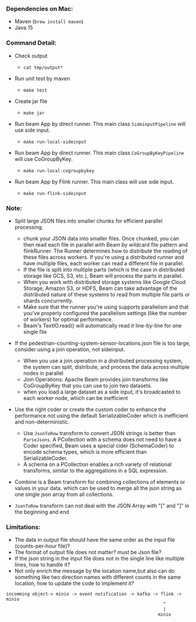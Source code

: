 ### Dependencies on Mac:
* Maven (`brew install maven`)
* Java 15

### Command Detail:
* Check output
    * `cat tmp/output*`
* Run unit test by maven
  * `make test`
* Create jar file
  * `make jar`
* Run beam App by direct runner. This main class `SideinputPipeline` will use side input.
  * `make run-local-sideinput`

* Run beam App by direct runner. This main class `CoGroupByKeyPipeline` will use CoGroupByKey.
  * `make run-local-cogroupbykey`

* Run beam App by Flink runner. This main class will use side input.
  * `make run-flink-sideinput`



### Note:
- Split large JSON files into smaller chunks for efficient parallel processing.
  - chunk your JSON data into smaller files. Once chunked, you can then read each file in parallel with Beam by wildcard file pattern and flinkRunner. The Runner determines how to distribute the reading of these files across workers. If you're using a distributed runner and have multiple files, each worker can read a different file in parallel.
  - If the file is split into multiple parts (which is the case in distributed storage like GCS, S3, etc.), Beam will process the parts in parallel.
  - When you work with distributed storage systems like Google Cloud Storage, Amazon S3, or HDFS, Beam can take advantage of the distributed nature of these systems to read from multiple file parts or shards concurrently.
  - Make sure that the runner you're using supports parallelism and that you've properly configured the parallelism settings (like the number of workers) for optimal performance.
  - Beam's TextIO.read() will automatically read it line-by-line for one single file




- If the pedestrian-counting-system-sensor-locations.json file is too large, consider using a join operation, not sideinput.
  - When you use a join operation in a distributed processing system, the system can split, distribute, and process the data across multiple nodes in parallel  
  - Join Operations: Apache Beam provides join transforms like CoGroupByKey that you can use to join two datasets.
  - when you load a large dataset as a side input, it's broadcasted to each worker node, which can be inefficient 


- Use the right coder or create the custom coder to enhance the performance not using the default SerializableCoder which is inefficient and non-deterministic.
  - Use `JsonToRow` transform to convert JSON strings is better than `ParseJsons`. A PCollection with a schema does not need to have a Coder specified, Beam uses a special cider (SchemaCoder) to encode schema types, which is more efficient than SerializableCoder.
  - A schema on a PCollection enables a rich variety of relational transforms, similar to the aggregations in a SQL expression.


- Combine is a Beam transform for combining collections of elements or values in your data. which can be used to merge all the json string as one single json array from all collections.


- `JsonToRow` transform can not deal with the JSON Array with "[" and "]" in the beginning and end

### Limitations:
- The data in output file should have the same order as the input file (counts-per-hour file)?
- The format of output file does not matter? must be Json file?
- If the json string in the input file does not in the single line like multiple lines, how to handle it?
- Not only enrich the message by the location name,but also can do something like two direction names with different counts in the same location, how to update the code to implement it? 



```
incomming object-> minio -> event notification -> kafka -> flink -> minio
                                                            ^
                                                            |
                                                          minio
```





